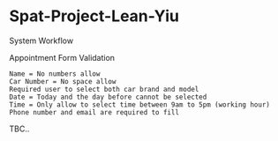 # Spat-Project-Lean-Yiu

System Workflow

Appointment Form Validation

    Name = No numbers allow
    Car Number = No space allow
    Required user to select both car brand and model
    Date = Today and the day before cannot be selected
    Time = Only allow to select time between 9am to 5pm (working hour)
    Phone number and email are required to fill

TBC..
